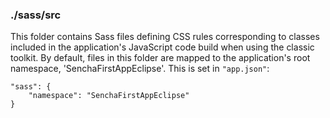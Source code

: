 ### ./sass/src

This folder contains Sass files defining CSS rules corresponding to classes
included in the application's JavaScript code build when using the classic toolkit.
By default, files in this folder are mapped to the application's root namespace, 'SenchaFirstAppEclipse'.
This is set in `"app.json"`:

    "sass": {
        "namespace": "SenchaFirstAppEclipse"
    }